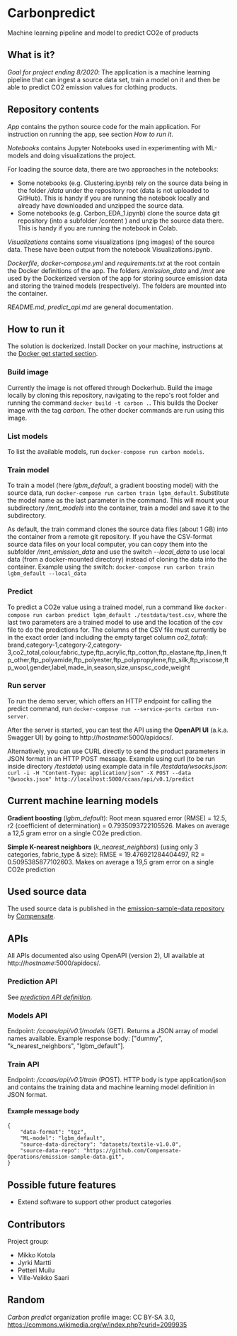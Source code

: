 # Carbonpredict
Machine learning pipeline and model to predict CO2e of products

## What is it?
*Goal for project ending 8/2020*: The application is a machine learning pipeline that can ingest a source data set, train a model on it and then be able to predict CO2 emission values for clothing products.

## Repository contents
*App* contains the python source code for the main application. For instruction on running the app, see section *How to run it*. 

*Notebooks* contains Jupyter Notebooks used in experimenting with ML-models and doing visualizations the project. 

For loading the source data, there are two approaches in the notebooks:
- Some notebooks (e.g. Clustering.ipynb) rely on the source data being in the folder */data* under the repository root (data is not uploaded to GitHub). This is handy if you are running the notebook locally and already have downloaded and unzipped the source data.
- Some notebooks (e.g. Carbon_EDA_1.ipynb) clone the source data git repository (into a subfolder /content ) and unzip the source data there. This is handy if you are running the notebook in Colab.

*Visualizations* contains some visualizations (png images) of the source data. These have been output from the notebook Visualizations.ipynb.

*Dockerfile*, *docker-compose.yml* and *requirements.txt* at the root contain the Docker definitions of the app. The folders */emission_data* and */mnt* are used by the Dockerized version of the app for storing source emission data and storing the trained models (respectively). The folders are mounted into the container.

*README.md*, *predict_api.md* are general documentation.

## How to run it
The solution is dockerized. Install Docker on your machine, instructions at the [Docker get started section](https://docs.docker.com/get-started/).

### Build image
Currently the image is not offered through Dockerhub. Build the image locally by cloning this repository, navigating to the repo's root folder and running the command `docker build -t carbon .`. This builds the Docker image with the tag *carbon*. The other docker commands are run using this image.

### List models
To list the available models, run `docker-compose run carbon models`.

### Train model
To train a model (here *lgbm_default*, a gradient boosting model) with the source data, run `docker-compose run carbon train lgbm_default`. Substitute the model name as the last parameter in the command. This will mount your subdirectory */mnt_models* into the container, train a model and save it to the subdirectory.

As default, the train command clones the source data files (about 1 GB) into the container from a remote git repository. If you have the CSV-format source data files on your local computer, you can copy them into the subfolder */mnt_emission_data* and use the switch *--local_data* to use local data (from a docker-mounted directory) instead of cloning the data into the container. Example using the switch: `docker-compose run carbon train lgbm_default --local_data`

### Predict
To predict a CO2e value using a trained model, run a command like `docker-compose run carbon predict lgbm_default ./testdata/test.csv`, where the last two parameters are a trained model to use and the location of the csv file to do the predictions for. The columns of the CSV file must currently be in the exact order (and including the empty target column *co2_total*):
brand,category-1,category-2,category-3,co2_total,colour,fabric_type,ftp_acrylic,ftp_cotton,ftp_elastane,ftp_linen,ftp_other,ftp_polyamide,ftp_polyester,ftp_polypropylene,ftp_silk,ftp_viscose,ftp_wool,gender,label,made_in,season,size,unspsc_code,weight

### Run server
To run the demo server, which offers an HTTP endpoint for calling the predict command, run `docker-compose run --service-ports carbon run-server`. 

After the server is started, you can test the API using the **OpenAPI UI** (a.k.a. Swagger UI) by going to http://*hostname*:5000/apidocs/.

Alternatively, you can use CURL directly to send the product parameters in JSON format in an HTTP POST message. Example using curl (to be run inside directory */testdata*) using example data in file */testdata/wsocks.json*: `curl -i -H "Content-Type: application/json" -X POST --data "@wsocks.json" http://localhost:5000/ccaas/api/v0.1/predict`   

## Current machine learning models

**Gradient boosting** (*lgbm_default*):  Root mean squared error (RMSE) = 12.5, r2 (coefficient of determination) = 0.7935093722105526. Makes on average a 12,5 gram error on a single CO2e prediction.

**Simple K-nearest neighbors** (*k_nearest_neighbors*) (using only 3 categories, fabric_type & size):  RMSE = 19.476921284404497, R2 = 0.5095385877102603. Makes on average a 19,5 gram error on a single CO2e prediction

## Used source data
The used source data is published in the [emission-sample-data repository](https://github.com/Compensate-Operations/emission-sample-data) by [Compensate](https://compensate.com/).

## APIs
All APIs documented also using OpenAPI (version 2), UI available at http://*hostname*:5000/apidocs/.

### Prediction API
See *[prediction API definition](predict_api.md)*.

### Models API
Endpoint: */ccaas/api/v0.1/models* (GET). Returns a JSON array of model names available. Example response body: ["dummy", "k_nearest_neighbors", "lgbm_default"].

### Train API
Endpoint: */ccaas/api/v0.1/train* (POST). HTTP body is type application/json and contains the training data and machine learning model definition in JSON format.

#### Example message body
```
{
    "data-format": "tgz",
    "ML-model": "lgbm_default",
    "source-data-directory": "datasets/textile-v1.0.0",
    "source-data-repo": "https://github.com/Compensate-Operations/emission-sample-data.git",
}
```

## Possible future features
- Extend software to support other product categories

## Contributors
Project group:
- Mikko Kotola
- Jyrki Martti
- Petteri Muilu
- Ville-Veikko Saari

## Random
*Carbon predict* organization profile image: CC BY-SA 3.0, https://commons.wikimedia.org/w/index.php?curid=2099935
